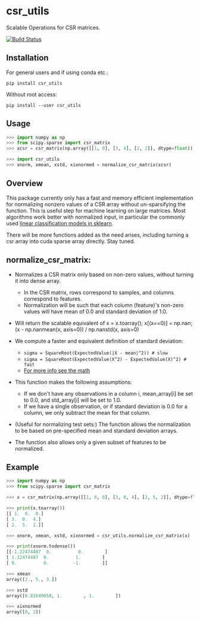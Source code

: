 # csr_utils

Scalable Operations for CSR matrices.

[![Build Status](https://travis-ci.org/narges-rzv/csr_utils.svg?branch=master)](https://travis-ci.org/narges-rzv/csr_utils)

Installation 
------------
For general users and if using conda etc.:

`pip install csr_utils` 


Without root access:

`pip install --user csr_utils`

Usage
-----

```python
>>> import numpy as np
>>> from scipy.sparse import csr_matrix
>>> xcsr = csr_matrix(np.array([[1, 0], [3, 4], [2, 2]], dtype=float))

>>> import csr_utils
>>> xnorm, xmean, xstd, xixnormed = normalize_csr_matrix(xcsr)

```


Overview
--------
This package currently only has a fast and memory efficient implementation for normalizing nonzero values of a CSR array without un-sparsifying the function. This is useful step for machine learning on large matrices. Most algorithms work better with normalized input, in particular the commonly used [linear classification models in sklearn](http://scikit-learn.org/stable/modules/generated/sklearn.linear_model.LogisticRegression.html). 

There will be more functions added as the need arises, including turning a csr array into cuda sparse array directly. Stay tuned. 

normalize_csr_matrix:
---------------------
- Normalizes a CSR matrix only based on non-zero values, without turning it into dense array. 
   - In the CSR matrix, rows correspond to samples, and columns correspond to features.
   - Normalization will be such that each column (feature)'s non-zero values will have mean of 0.0 and standard deviation of 1.0.
- Will return the scalable equivalent of x = x.toarray(); x[(x==0)] = np.nan; (x - np.nanmean(x, axis=0)) / np.nanstd(x, axis=0)
- We compute a faster and equivalent definition of standard deviation:
   - ```sigma = SquareRoot(ExpectedValue(|X - mean|^2)) # slow```
   - ```sigma = SquareRoot(ExpectedValue(X^2) - ExpectedValue(X)^2) # fast```
   - [For more info see the math](https://en.wikipedia.org/wiki/Standard_deviation#Definition_of_population_values)
- This function makes the following assumptions:
   - If we don't have any observations in a column i, mean_array[i] be set to 0.0, and std_array[i] will be set to 1.0.
   - If we have a single observation, or if standard deviation is 0.0 for a column, we only subtract the mean for that column.

- (Useful for normalizing test sets:) The function allows the normalization to be based on pre-specified mean and standard deviation arrays. 

- The function also allows only a given subset of features to be normalized.
        
Example
-------
```python
>>> import numpy as np
>>> from scipy.sparse import csr_matrix

>>> x = csr_matrix(np.array([[1, 0, 0], [3, 0, 4], [2, 5, 2]], dtype=float))

>>> print(x.toarray())
[[ 1.  0.  0.]
[ 3.  0.  4.]
[ 2.  5.  2.]]

>>> xnorm, xmean, xstd, xixnormed = csr_utils.normalize_csr_matrix(x)

>>> print(xnorm.todense())
[[-1.22474487  0.          0.        ]
[ 1.22474487  0.          1.        ]
[ 0.          0.         -1.        ]]

>>> xmean
array([2., 5., 3.])

>>> xstd
array([0.81649658, 1.        , 1.        ])        

>>> xixnormed
array([0, 2])

```

